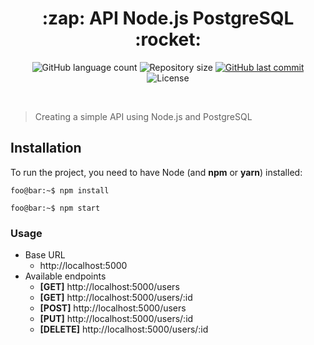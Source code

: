 <h1 align="center">:zap: API Node.js PostgreSQL :rocket:</h1>

<p align="center">
  <img alt="GitHub language count" src="https://img.shields.io/github/languages/count/DanielAntunes97/nodejs-postgres.svg">
  
  <img alt="Repository size" src="https://img.shields.io/github/repo-size/DanielAntunes97/nodejs-postgres.svg">
  
  <a href="https://github.com/DanielAntunes97/nodejs-postgres/commits/master">
    <img alt="GitHub last commit" src="https://img.shields.io/github/last-commit/DanielAntunes97/nodejs-postgres.svg">
  </a>
  
  <img alt="License" src="https://img.shields.io/badge/license-MIT-brightgreen">
</p>

<br>

>Creating a simple API using Node.js and PostgreSQL

## Installation

To run the project, you need to have Node (and **npm** or **yarn**) installed:

```console
foo@bar:~$ npm install
```
```console
foo@bar:~$ npm start
```

### Usage

- Base URL
  - http://localhost:5000
- Available endpoints
    - **[GET]** http://localhost:5000/users
    - **[GET]** http://localhost:5000/users/:id
    - **[POST]** http://localhost:5000/users
    - **[PUT]** http://localhost:5000/users/:id
    - **[DELETE]** http://localhost:5000/users/:id
